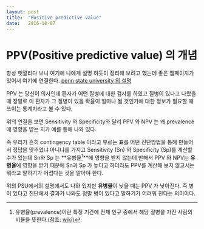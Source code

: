 ```yaml
---
layout: post
title:  "Positive predictive value"
date:   2016-10-07 
---
```

# PPV(Positive predictive value) 의 개념
> 
항상 햇깔리다 보니 여기에 나에게 설명 하듯이 정리해 보려고 했는데 좋은 웹페이지가 있어서 여기에 연결한다.
   [penn state university 의 설명](https://onlinecourses.science.psu.edu/stat507/node/71)

PPV 는 당신이 의사인데 환자가 어떤 질병에 대한 검사를 하였고 질병이 있다고 나왔을 때 정말로 이 환자가 그 질병이 있을 확율이 얼마나 될 것인가에 대한 정보가 필요할 때 쓰이는 통계치라고 볼 수 있다.

위의 연결을 보면 Sensitivity 와 Specificity와 달리 PPV 와 NPV 는 왜 prevalence에 영향을 받는 지가 예를 통해 나와 있다.

즉 우리가 흔히 contingency table 이라고 부르는 표를 어떤 진단방법을 통해 만들어서 정답을 맞추었냐 아니냐를 가지고 Sensitivity (Sn) 와 Specificity (Sp)를 계산할 수가 있는데 Sn와 Sp 는 **유병율[^1]**에 영향을 받지 않는데 반해서 PPV 와 NPV는 **유병율**에 영향을 받기 때문에 Sn과 Sp 가 높다고 하더라도 PPV를 계산해 보지 않고서는 뭐라고 말하기가 어렵다는 것을 알아야 한다.

위의 PSU에서의 설명에서도 나와 있지만 **유병율**이 낮을 때는 PPV 가 낮아진다. 즉 병이 있다고 진단에서 결과가 나와도 정말 병이 있다고 말하기가 어려워 진다는 의미이다. 

[^1]: 유병율(prevalence)이란 특정 기간에 전체 인구 중에서 해당 질병을 가진 사람의 비율을 뜻한다.(참조: [wiki](https://en.wikipedia.org/wiki/Prevalence)) 
